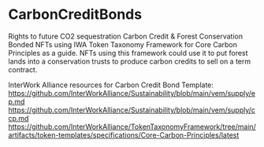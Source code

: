 # CarbonCreditBonds
Rights to future CO2 sequestration
Carbon Credit & Forest Conservation Bonded NFTs using IWA Token Taxonomy Framework for Core Carbon Principles as a guide. NFTs using this framework could use it to put forest lands into a conservation trusts to produce carbon credits to sell on a term contract. 

InterWork Alliance resources for Carbon Credit Bond Template: 
https://github.com/InterWorkAlliance/Sustainability/blob/main/vem/supply/ep.md 
https://github.com/InterWorkAlliance/Sustainability/blob/main/vem/supply/ccp.md 
https://github.com/InterWorkAlliance/TokenTaxonomyFramework/tree/main/artifacts/token-templates/specifications/Core-Carbon-Principles/latest
